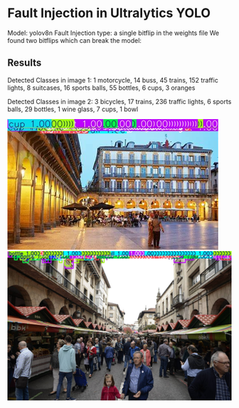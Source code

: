 # Fault Injection in Ultralytics YOLO
Model: yolov8n
Fault Injection type: a single bitflip in the weights file
We found two bitflips which can break the model: 


## Results
Detected Classes in image 1: 1 motorcycle, 14 buss, 45 trains, 152 traffic lights, 8 suitcases, 16 sports balls, 55 bottles, 6 cups, 3 oranges

Detected Classes in image 2: 3 bicycles, 17 trains, 236 traffic lights, 6 sports balls, 29 bottles, 1 wine glass, 7 cups, 1 bowl


![alt text](assets/consti.jpg)
![alt text](assets/gernika.jpg)
